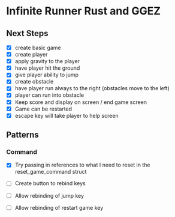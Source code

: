 # Infinite Runner Rust and GGEZ

## Next Steps

* [x] create basic game
* [x] create player
* [x] apply gravity to the player
* [x] have player hit the ground
* [x] give player ability to jump
* [x] create obstacle
* [x] have player run always to the right (obstacles move to the left)
* [x] player can run into obstacle
* [x] Keep score and display on screen / end game screen
* [x] Game can be restarted
* [x] escape key will take player to help screen

## Patterns

### Command

* [x] Try passing in references to what I need to reset in the reset_game_command struct

* [ ] Create button to rebind keys
* [ ] Allow rebinding of jump key
* [ ] Allow rebinding of restart game key